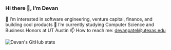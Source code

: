 ### Hi there 👋, I’m Devan
👀 I’m interested in software engineering, venture capital, finance, and building cool products
🌱 I’m currently studying Computer Science and Business Honors at UT Austin
📫 How to reach me: devanpatel@utexas.edu

![Devan's GitHub stats](https://github-readme-stats.vercel.app/api?username=idevneo)

<!--
**idevneo/idevneo** is a ✨ _special_ ✨ repository because its `README.md` (this file) appears on your GitHub profile.

Here are some ideas to get you started:

- 🔭 I’m currently working on ...
- 🌱 I’m currently learning ...
- 👯 I’m looking to collaborate on ...
- 🤔 I’m looking for help with ...
- 💬 Ask me about ...
- 📫 How to reach me: ...
- 😄 Pronouns: ...
- ⚡ Fun fact: ...
-->
